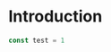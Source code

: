 # Introduction

<!-- sandpack:{
  "files": {
    "/src/index.js": {
      "path": "src/index.js"
    },
    "/index.html": {
      "path": "src/index.html"
    }
  },
  "entry": "/src/index.js",
  "dependencies": {
    "uuid": "latest"
  }
} -->
```js
const test = 1
```
